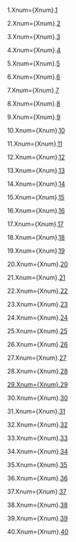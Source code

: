 1.Xnum={Xnum}.<a href="#13.1.Sec" class="xref">1</a>

2.Xnum={Xnum}.<a href="#13.2.Sec" class="xref">2</a>

3.Xnum={Xnum}.<a href="#13.3.Sec" class="xref">3</a>

4.Xnum={Xnum}.<a href="#13.4.Sec" class="xref">4</a>

5.Xnum={Xnum}.<a href="#13.5.Sec" class="xref">5</a>

6.Xnum={Xnum}.<a href="#13.6.Sec" class="xref">6</a>

7.Xnum={Xnum}.<a href="#13.7.Sec" class="xref">7</a>

8.Xnum={Xnum}.<a href="#13.8.Sec" class="xref">8</a>

9.Xnum={Xnum}.<a href="#13.9.Sec" class="xref">9</a>

10.Xnum={Xnum}.<a href="#13.10.Sec" class="xref">10</a>

11.Xnum={Xnum}.<a href="#13.11.Sec" class="xref">11</a>

12.Xnum={Xnum}.<a href="#13.12.Sec" class="xref">12</a>

13.Xnum={Xnum}.<a href="#13.13.Sec" class="xref">13</a>

14.Xnum={Xnum}.<a href="#13.14.Sec" class="xref">14</a>

15.Xnum={Xnum}.<a href="#13.15.Sec" class="xref">15</a>

16.Xnum={Xnum}.<a href="#13.16.Sec" class="xref">16</a>

17.Xnum={Xnum}.<a href="#13.17.Sec" class="xref">17</a>

18.Xnum={Xnum}.<a href="#13.18.Sec" class="xref">18</a>

19.Xnum={Xnum}.<a href="#13.19.Sec" class="xref">19</a>

20.Xnum={Xnum}.<a href="#13.20.Sec" class="xref">20</a>

21.Xnum={Xnum}.<a href="#13.21.Sec" class="xref">21</a>

22.Xnum={Xnum}.<a href="#13.22.Sec" class="xref">22</a>

23.Xnum={Xnum}.<a href="#13.23.Sec" class="xref">23</a>

24.Xnum={Xnum}.<a href="#13.24.Sec" class="xref">24</a>

25.Xnum={Xnum}.<a href="#13.25.Sec" class="xref">25</a>

26.Xnum={Xnum}.<a href="#13.26.Sec" class="xref">26</a>

27.Xnum={Xnum}.<a href="#13.27.Sec" class="xref">27</a>

28.Xnum={Xnum}.<a href="#13.28.Sec" class="xref">28
 
29.Xnum={Xnum}.<a href="#13.29.Sec" class="xref">29</a>

30.Xnum={Xnum}.<a href="#13.30.Sec" class="xref">30</a>

31.Xnum={Xnum}.<a href="#13.31.Sec" class="xref">31</a>

32.Xnum={Xnum}.<a href="#13.32.Sec" class="xref">32</a>

33.Xnum={Xnum}.<a href="#13.33.Sec" class="xref">33</a>

34.Xnum={Xnum}.<a href="#13.34.Sec" class="xref">34</a>

35.Xnum={Xnum}.<a href="#13.35.Sec" class="xref">35</a>

36.Xnum={Xnum}.<a href="#13.36.Sec" class="xref">36</a>

37.Xnum={Xnum}.<a href="#13.37.Sec" class="xref">37</a>

38.Xnum={Xnum}.<a href="#13.38.Sec" class="xref">38</a>

39.Xnum={Xnum}.<a href="#13.39.Sec" class="xref">39</a>

40.Xnum={Xnum}.<a href="#13.40.Sec" class="xref">40</a>
